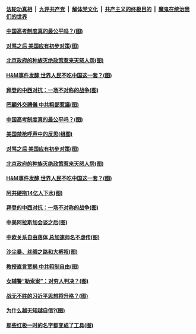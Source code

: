 

####  [法轮功真相](../../../../basic/blob/master/README.md?t=03261801) &nbsp;|&nbsp; [九评共产党](../../../../9ping.md/blob/master/README.md?t=03261801) &nbsp;|&nbsp; [解体党文化](../../../../jtdwh.md/blob/master/README.md?t=03261801)  &nbsp;|&nbsp; [共产主义的终极目的](../../../../gczydzjmd.md/blob/master/README.md?t=03261801) &nbsp;|&nbsp; [魔鬼在统治我们的世界](../../../../mgztzwmdsj.md/blob/master/README.md?t=03261801) 

#### [中国高考制度真的最公平吗？(图)](../pages/p4/966766.md?t=03261801) 

#### [对骂之后 美国应有初步对策(图)](../pages/p4/966731.md?t=03261801) 

#### [北京政府的种族灭绝政策惹来天怒人怨(图)](../pages/p4/966733.md?t=03261801) 

#### [H&amp;M事件发酵 世界人民不吃中国这一套？(图)](../pages/p4/966754.md?t=03261801) 


#### [拜登的中西对抗：一场不对称的战争(图)](../pages/p4/966656.md?t=03261801) 

#### [罔顧外交禮儀 中共粗鄙惹議(图)](../pages/p4/966785.md?t=03261801) 

#### [中国高考制度真的最公平吗？(图)](../pages/p4/966766.md?t=03261801) 

#### [美国禁枪呼声中的反思(组图)](../pages/p4/966765.md?t=03261801) 

#### [对骂之后 美国应有初步对策(图)](../pages/p4/966731.md?t=03261801) 

#### [北京政府的种族灭绝政策惹来天怒人怨(图)](../pages/p4/966733.md?t=03261801) 

#### [H&amp;M事件发酵 世界人民不吃中国这一套？(图)](../pages/p4/966754.md?t=03261801) 




#### [阿共硬拖14亿人下水(图)](../pages/p4/966658.md?t=03261801) 

#### [拜登的中西对抗：一场不对称的战争(图)](../pages/p4/966656.md?t=03261801) 

#### [中美阿拉斯加会谈之后(图)](../pages/p4/966653.md?t=03261801) 

#### [中欧关系自由落体 总加速师名不虚传(图)](../pages/p4/966648.md?t=03261801) 

#### [沙尘暴、丝绸之路和大裤衩(图)](../pages/p4/966645.md?t=03261801) 

#### [教授直言贾祸 中共箝制自由(图)](../pages/p4/966552.md?t=03261801) 


#### [女辅警“勒索案”：对穷人判决？(图)](../pages/p4/966545.md?t=03261801) 

#### [战无不胜的习近平思想将升格？(图)](../pages/p4/966541.md?t=03261801) 

#### [为什么越无知越自信?(图)](../pages/p4/966540.md?t=03261801) 

#### [那些红极一时的名字都变成了工具(图)](../pages/p4/966532.md?t=03261801) 

